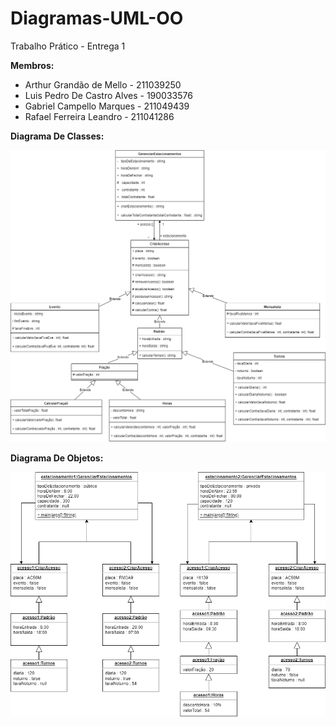 # Diagramas-UML-OO
Trabalho Prático - Entrega 1

<b> Membros: </b>
<ul>
<li> Arthur Grandão de Mello - 211039250</li>
<li> Luis Pedro De Castro Alves - 190033576</li>
<li> Gabriel Campello Marques - 211049439 </li>
<li> Rafael Ferreira Leandro - 211041286 </li>
</ul>

<b> Diagrama De Classes: </b>

<img src="diagrama.png">

<b> Diagrama De Objetos: </b>

<img src="diagrama2.png">